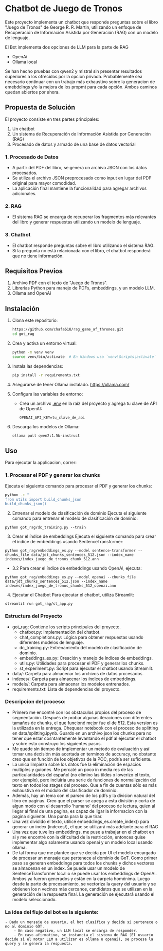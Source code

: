 # Chatbot de Juego de Tronos

Este proyecto implementa un chatbot que responde preguntas sobre el libro "Juego de Tronos" de George R. R. Martin, utilizando un enfoque de Recuperación de Información Asistida por Generación (RAG) con un modelo de lenguaje.

El Bot implementa dos opciones de LLM para la parte de RAG
- OpenAi
- Ollama local

Se han hecho pruebas con qwen2 y mistral sin presentar resultados superiores a los ofrecidos por la opcion privada. Probablemente sea necesario continuar con un trabajo más exhaustivo sobre la generacion de emebddings y/o la mejora de los propmt para cada opción. Ambos caminos quedan abiertos por ahora. 

## Propuesta de Solución

El proyecto consiste en tres partes principales:
1. Un chatbot
2. Un sistema de Recuperación de Información Asistida por Generación (RAG)
3. Procesado de datos y armado de una base de datos vectorial

### 1. Procesado de Datos
- A partir del PDF del libro, se genera un archivo JSON con los datos procesados.
- Se utiliza el archivo JSON preprocesado como input en lugar del PDF original para mayor comodidad.
- La aplicación final mantiene la funcionalidad para agregar archivos adicionales.

### 2. RAG
- El sistema RAG se encarga de recuperar los fragmentos más relevantes del libro y generar respuestas utilizando un modelo de lenguaje.

### 3. Chatbot
- El chatbot responde preguntas sobre el libro utilizando el sistema RAG.
- Si la pregunta no está relacionada con el libro, el chatbot responderá que no tiene información.

## Requisitos Previos

1. Archivo PDF con el texto de "Juego de Tronos".
2. Librerías Python para manejo de PDFs, embeddings, y un modelo LLM.
3. Ollama and OpenAi

## Instalación

1. Clona este repositorio:
    ```sh
    https://github.com/chafa618/rag_game_of_thrones.git
    cd got_rag
    ```

2. Crea y activa un entorno virtual:
    ```sh
    python -m venv venv
    source venv/bin/activate  # En Windows usa `venv\Scripts\activate`
    ```

3. Instala las dependencias:
    ```sh
    pip install -r requirements.txt
    ```

4. Asegurarse de tener Ollama instalado. https://ollama.com/  

4. Configura las variables de entorno:
    - Crea un archivo [.env](http://_vscodecontentref_/0) en la raíz del proyecto y agrega tu clave de API de OpenAI:
        ```
        OPENAI_API_KEY=tu_clave_de_api
        ```

5. Descarga los modelos de Ollama:
    ```sh
    ollama pull qwen2:1.5b-instruct
    ```

## Uso

Para ejecutar la applicacion, correr: 



### 1. Procesar el PDF y generar los chunks

Ejecuta el siguiente comando para procesar el PDF y generar los chunks:
```sh
python -c "
from utils import build_chunks_json
build_chunks_json()
```

2. Entrenar el modelo de clasificación de dominio
Ejecuta el siguiente comando para entrenar el modelo de clasificación de dominio:
```
python got_rag/dc_training.py --train
```

3. Crear el índice de embeddings
Ejecuta el siguiente comando para crear el índice de embeddings usando SentenceTransformer:

```
python got_rag/embeddings_es.py --model sentence-transformer --chunks_file data/jdt_chunks_sentences_512.json --index_name indexes/index_juego_de_tronos_chunk_512.ann
```

- 3.2 Para crear el índice de embeddings usando OpenAI, ejecuta:

```
python got_rag/embeddings_es.py --model openai --chunks_file data/jdt_chunks_sentences_512.json --index_name indexes/index_juego_de_tronos_chunks_512_openai.ann
```


4. Ejecutar el Chatbot
Para ejecutar el chatbot, utiliza Streamlit:

```
streamlit run got_rag/st_app.py
```


### Estructura del Proyecto
- got_rag: Contiene los scripts principales del proyecto.
    - chatbot.py: Implementación del chatbot.
    - chat_completions.py: Lógica para obtener respuestas usando diferentes modelos de lenguaje.
    - dc_training.py: Entrenamiento del modelo de clasificación de dominio.
    - embeddings_es.py: Creación y manejo de índices de embeddings.
    - utils.py: Utilidades para procesar el PDF y generar los chunks.
    - st_experiment.py: Script para ejecutar el chatbot usando Streamlit.
- data/: Carpeta para almacenar los archivos de datos procesados.
- indexes/: Carpeta para almacenar los índices de embeddings.
- models/: Carpeta para almacenar los modelos entrenados.
- requirements.txt: Lista de dependencias del proyecto.


### Descripcion del proceso:
- Primero me encontré con los obstaculos propios del proceso de segmentación. Después de probar algunas iteraciones con diferentes tamaños de chunks, el que funcionó mejor fue el de 512. Esta version es la utilizada en la entrega. Chequear notebook con el proceso de splitting en data/splitting.ipynb. Guardo en un archivo json los chunks para no tener que estar cosntantemente levantando el pdf al ejecutar el chatbot y sobre esto construyo los siguientes pasos.
- Me quede sin tiempo de implementar un metodo de evaluación y así tomar una decisión más acertada en terminos de accuracy, no obstante creo que en función de los objetivos de la POC, podría ser suficiente.
- La unica limpieza sobre los datos fue la eliminación de espacios multiples y guiones. Me percaté un poco in media res de las particularidades del español (no elimino las tildes o lowerizo el texto, por ejemplo), pero incluiria una serie de funciones de normalización del texto en todos los stages del proceso. Que a fin de cuentas sólo es más exhaustiva en el módulo del clasificador de dominio. 
- Además, hay un tema con el parseo de los pdfs y la division natural del libro en paginas. Creo que el parser se apega a esta división y corta de algun modo con el desarrollo 'humano' del proceso de lectura, quien al llegar al final de una pagina, es capaz de ligar la informacion con la pagina siguiente. Una punta para la que tirar.
- Una vez dividido el texto, utilicé embeddings_es.create_index() para generar un index (indexes/), el que se utilizará más adelante para el RAG
- Una vez que tuve los embeddings, me puse a trabajar en el chatbot en si y me encontré con la dificultad de la restricción, entonces quise implementar algo solamente usando openai y un modelo local usando ollama. 
- De tal forma que me plantee que se decida por UI el modelo encargado de procesar un mensaje que pertenece al dominio de GoT. Como primer paso se generan embeddings para todos los chunks y dichos vectores se almacenan en un index. Se puede usar un modelo de SentenceTransformer local o se puede usar los embeddings de OpenAi. Ambos ya fueron generados y están en la carpeta homónima. Luego desde la parte de procesamiento, se vectoriza la query del usuario y se obtienen los n vecinos más cercanos, candidatos que se utilizan en la generación de la respuesta final. La generación se ejecutará usando el modelo seleccionado.


### La idea del flujo del bot es la siguiente: 
    - Dado un mensaje de usuario, el bot clasifica y decide si pertenece o no al dominio GOT. 
        - En caso negativo, un LLM local se encarga de responder. 
        - En caso afirmativo, se instancia el sistema de RAG (El usuario decide si el motor LLM a utilizar es ollama u openai), se procesa la query y se genera la respuesta. 

